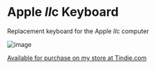 # Apple *II*c Keyboard
Replacement keyboard for the Apple *II*c computer

![image](https://github.com/user-attachments/assets/be5742c0-a857-4f60-b6f3-0d3c833df9af)

[Available for purchase on my store at Tindie.com](https://www.tindie.com/products/matzelectronics/apple-iic-keyboard/)
